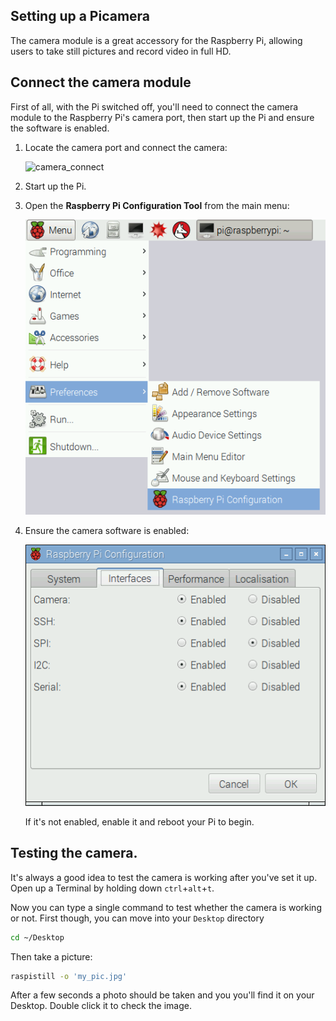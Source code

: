 ## Setting up a Picamera

The camera module is a great accessory for the Raspberry Pi, allowing users to take still pictures and record video in full HD.

## Connect the camera module

First of all, with the Pi switched off, you'll need to connect the camera module to the Raspberry Pi's camera port, then start up the Pi and ensure the software is enabled.

1. Locate the camera port and connect the camera:

    ![camera_connect](camera_connect.gif)

1. Start up the Pi.

1. Open the **Raspberry Pi Configuration Tool** from the main menu:

    ![Raspberry Pi Configuration Tool](images/raspi-config-menu.png)

1. Ensure the camera software is enabled:

    ![Camera software enabled](images/raspi-config.png)

    If it's not enabled, enable it and reboot your Pi to begin.

## Testing the camera.

It's always a good idea to test the camera is working after you've set it up.
Open up a Terminal by holding down `ctrl`+`alt`+`t`.

Now you can type a single command to test whether the camera is working or not. First though, you can move into your `Desktop` directory

``` bash
cd ~/Desktop
```

Then take a picture:

``` bash
raspistill -o 'my_pic.jpg'
```

After a few seconds a photo should be taken and you you'll find it on your Desktop. Double click it to check the image.
